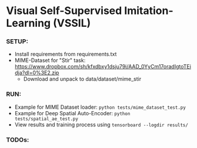 # Visual Self-Supervised Imitation-Learning (VSSIL)

### SETUP:

* Install requirements from requirements.txt
* MIME-Dataset for "Stir" task: https://www.dropbox.com/sh/kfxdbxy1dsju79i/AAD_0YyCm17oradIgtoTEidja?dl=0%3E2.zip
    * Download and unpack to data/dataset/mime_stir
  
### RUN:
* Example for MIME Dataset loader: ```python tests/mime_dataset_test.py```
* Example for Deep Spatial Auto-Encoder: ```python tests/spatial_ae_test.py```
* View results and training process using ```tensorboard --logdir results/```

### TODOs: